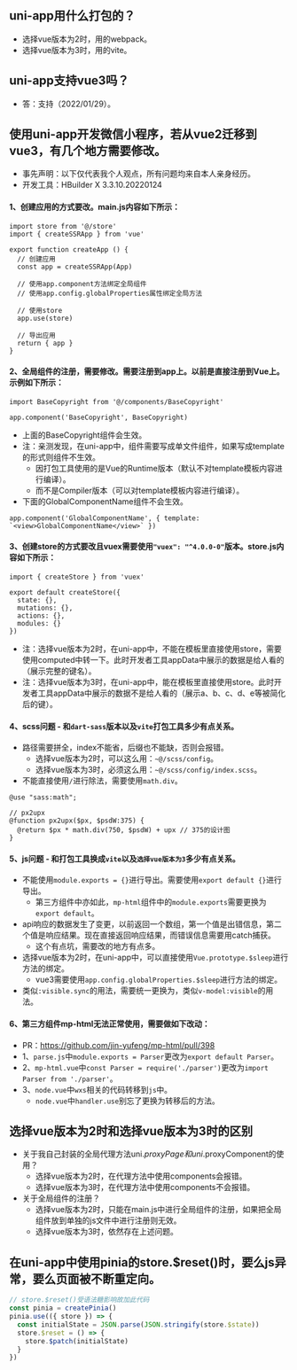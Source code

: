 ## uni-app用什么打包的？
* 选择vue版本为2时，用的webpack。
* 选择vue版本为3时，用的vite。

## uni-app支持vue3吗？
* 答：支持（2022/01/29）。

## 使用uni-app开发微信小程序，若从vue2迁移到vue3，有几个地方需要修改。
* 事先声明：以下仅代表我个人观点，所有问题均来自本人亲身经历。
* 开发工具：HBuilder X 3.3.10.20220124
#### 1、创建应用的方式要改。main.js内容如下所示：
```
import store from '@/store'
import { createSSRApp } from 'vue'

export function createApp () {
  // 创建应用
  const app = createSSRApp(App)

  // 使用app.component方法绑定全局组件
  // 使用app.config.globalProperties属性绑定全局方法

  // 使用store
  app.use(store)

  // 导出应用
  return { app }
}
```
#### 2、全局组件的注册，需要修改。需要注册到app上。以前是直接注册到Vue上。示例如下所示：
```
import BaseCopyright from '@/components/BaseCopyright'

app.component('BaseCopyright', BaseCopyright)
```
* 上面的BaseCopyright组件会生效。
* 注：亲测发现，在uni-app中，组件需要写成单文件组件，如果写成template的形式则组件不生效。
  - 因打包工具使用的是Vue的Runtime版本（默认不对template模板内容进行编译）。
  - 而不是Compiler版本（可以对template模板内容进行编译）。
* 下面的GlobalComponentName组件不会生效。
```
app.component('GlobalComponentName', { template: `<view>GlobalComponentName</view>` })
```
#### 3、创建store的方式要改且vuex需要使用`"vuex": "^4.0.0-0"`版本。store.js内容如下所示：
```
import { createStore } from 'vuex'

export default createStore({
  state: {},
  mutations: {},
  actions: {},
  modules: {}
})
```
* 注：选择vue版本为2时，在uni-app中，不能在模板里直接使用store，需要使用computed中转一下。此时开发者工具appData中展示的数据是给人看的（展示完整的键名）。
* 注：选择vue版本为3时，在uni-app中，能在模板里直接使用store。此时开发者工具appData中展示的数据不是给人看的（展示a、b、c、d、e等被简化后的键）。
#### 4、scss问题 - 和`dart-sass`版本以及`vite`打包工具多少有点关系。
* 路径需要拼全，index不能省，后缀也不能缺，否则会报错。
  - 选择vue版本为2时，可以这么用：`~@/scss/config`。
  - 选择vue版本为3时，必须这么用：`~@/scss/config/index.scss`。
* 不能直接使用`/`进行除法，需要使用`math.div`。
```
@use "sass:math";

// px2upx
@function px2upx($px, $psdW:375) {
  @return $px * math.div(750, $psdW) + upx // 375的设计图
}
```
#### 5、js问题 - 和打包工具换成`vite`以及`选择vue版本为3`多少有点关系。
* 不能使用`module.exports = {}`进行导出。需要使用`export default {}`进行导出。
  - 第三方组件中亦如此，`mp-html`组件中的`module.exports`需要更换为`export default`。
* api响应的数据发生了变更，以前返回一个数组，第一个值是出错信息，第二个值是响应结果。现在直接返回响应结果，而错误信息需要用catch捕获。
  - 这个有点坑，需要改的地方有点多。
* 选择vue版本为2时，在uni-app中，可以直接使用`Vue.prototype.$sleep`进行方法的绑定。
  - vue3需要使用`app.config.globalProperties.$sleep`进行方法的绑定。
* 类似`:visible.sync`的用法，需要统一更换为，类似`v-model:visible`的用法。
#### 6、第三方组件mp-html无法正常使用，需要做如下改动：
* PR：https://github.com/jin-yufeng/mp-html/pull/398
* 1、`parse.js`中`module.exports = Parser`更改为`export default Parser`。
* 2、`mp-html.vue`中`const Parser = require('./parser')`更改为`import Parser from './parser'`。
* 3、`node.vue`中`wxs`相关的代码转移到`js`中。
  - `node.vue`中`handler.use`别忘了更换为转移后的方法。

## 选择vue版本为2时和选择vue版本为3时的区别
* 关于我自己封装的全局代理方法uni.$proxyPage和uni.$proxyComponent的使用？
  - 选择vue版本为2时，在代理方法中使用components会报错。
  - 选择vue版本为3时，在代理方法中使用components不会报错。
* 关于全局组件的注册？
  - 选择vue版本为2时，只能在main.js中进行全局组件的注册，如果把全局组件放到单独的js文件中进行注册则无效。
  - 选择vue版本为3时，依然存在上述问题。

## 在uni-app中使用pinia的store.$reset()时，要么js异常，要么页面被不断重定向。
```javascript
// store.$reset()受语法糖影响故加此代码
const pinia = createPinia()
pinia.use(({ store }) => {
  const initialState = JSON.parse(JSON.stringify(store.$state))
  store.$reset = () => {
    store.$patch(initialState)
  }
})
```
